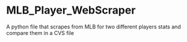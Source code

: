 # MLB_Player_WebScraper
A python file that scrapes from MLB for two different players stats and compare them in a CVS file
